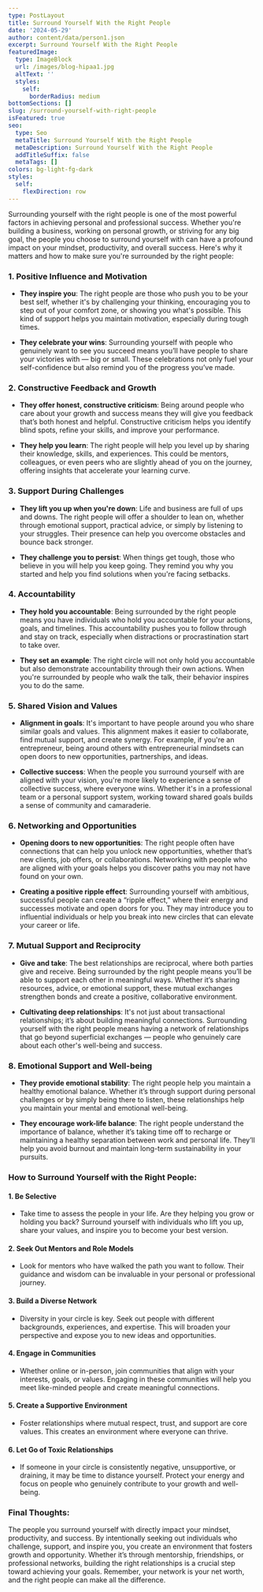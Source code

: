 ```yaml
---
type: PostLayout
title: Surround Yourself With the Right People
date: '2024-05-29'
author: content/data/person1.json
excerpt: Surround Yourself With the Right People
featuredImage:
  type: ImageBlock
  url: /images/blog-hipaa1.jpg
  altText: ''
  styles:
    self:
      borderRadius: medium
bottomSections: []
slug: /surround-yourself-with-right-people
isFeatured: true
seo:
  type: Seo
  metaTitle: Surround Yourself With the Right People
  metaDescription: Surround Yourself With the Right People
  addTitleSuffix: false
  metaTags: []
colors: bg-light-fg-dark
styles:
  self:
    flexDirection: row
---
```

Surrounding yourself with the right people is one of the most powerful factors in achieving personal and professional success. Whether you're building a business, working on personal growth, or striving for any big goal, the people you choose to surround yourself with can have a profound impact on your mindset, productivity, and overall success. Here's why it matters and how to make sure you're surrounded by the right people:

### 1. **Positive Influence and Motivation**

*   **They inspire you**: The right people are those who push you to be your best self, whether it's by challenging your thinking, encouraging you to step out of your comfort zone, or showing you what's possible. This kind of support helps you maintain motivation, especially during tough times.

*   **They celebrate your wins**: Surrounding yourself with people who genuinely want to see you succeed means you’ll have people to share your victories with — big or small. These celebrations not only fuel your self-confidence but also remind you of the progress you’ve made.

### 2. **Constructive Feedback and Growth**

*   **They offer honest, constructive criticism**: Being around people who care about your growth and success means they will give you feedback that’s both honest and helpful. Constructive criticism helps you identify blind spots, refine your skills, and improve your performance.

*   **They help you learn**: The right people will help you level up by sharing their knowledge, skills, and experiences. This could be mentors, colleagues, or even peers who are slightly ahead of you on the journey, offering insights that accelerate your learning curve.

### 3. **Support During Challenges**

*   **They lift you up when you're down**: Life and business are full of ups and downs. The right people will offer a shoulder to lean on, whether through emotional support, practical advice, or simply by listening to your struggles. Their presence can help you overcome obstacles and bounce back stronger.

*   **They challenge you to persist**: When things get tough, those who believe in you will help you keep going. They remind you why you started and help you find solutions when you're facing setbacks.

### 4. **Accountability**

*   **They hold you accountable**: Being surrounded by the right people means you have individuals who hold you accountable for your actions, goals, and timelines. This accountability pushes you to follow through and stay on track, especially when distractions or procrastination start to take over.

*   **They set an example**: The right circle will not only hold you accountable but also demonstrate accountability through their own actions. When you're surrounded by people who walk the talk, their behavior inspires you to do the same.

### 5. **Shared Vision and Values**

*   **Alignment in goals**: It's important to have people around you who share similar goals and values. This alignment makes it easier to collaborate, find mutual support, and create synergy. For example, if you're an entrepreneur, being around others with entrepreneurial mindsets can open doors to new opportunities, partnerships, and ideas.

*   **Collective success**: When the people you surround yourself with are aligned with your vision, you're more likely to experience a sense of collective success, where everyone wins. Whether it's in a professional team or a personal support system, working toward shared goals builds a sense of community and camaraderie.

### 6. **Networking and Opportunities**

*   **Opening doors to new opportunities**: The right people often have connections that can help you unlock new opportunities, whether that’s new clients, job offers, or collaborations. Networking with people who are aligned with your goals helps you discover paths you may not have found on your own.

*   **Creating a positive ripple effect**: Surrounding yourself with ambitious, successful people can create a “ripple effect,” where their energy and successes motivate and open doors for you. They may introduce you to influential individuals or help you break into new circles that can elevate your career or life.

### 7. **Mutual Support and Reciprocity**

*   **Give and take**: The best relationships are reciprocal, where both parties give and receive. Being surrounded by the right people means you’ll be able to support each other in meaningful ways. Whether it’s sharing resources, advice, or emotional support, these mutual exchanges strengthen bonds and create a positive, collaborative environment.

*   **Cultivating deep relationships**: It's not just about transactional relationships; it’s about building meaningful connections. Surrounding yourself with the right people means having a network of relationships that go beyond superficial exchanges — people who genuinely care about each other's well-being and success.

### 8. **Emotional Support and Well-being**

*   **They provide emotional stability**: The right people help you maintain a healthy emotional balance. Whether it’s through support during personal challenges or by simply being there to listen, these relationships help you maintain your mental and emotional well-being.

*   **They encourage work-life balance**: The right people understand the importance of balance, whether it’s taking time off to recharge or maintaining a healthy separation between work and personal life. They’ll help you avoid burnout and maintain long-term sustainability in your pursuits.

### How to Surround Yourself with the Right People:

#### 1. **Be Selective**

*   Take time to assess the people in your life. Are they helping you grow or holding you back? Surround yourself with individuals who lift you up, share your values, and inspire you to become your best version.

#### 2. **Seek Out Mentors and Role Models**

*   Look for mentors who have walked the path you want to follow. Their guidance and wisdom can be invaluable in your personal or professional journey.

#### 3. **Build a Diverse Network**

*   Diversity in your circle is key. Seek out people with different backgrounds, experiences, and expertise. This will broaden your perspective and expose you to new ideas and opportunities.

#### 4. **Engage in Communities**

*   Whether online or in-person, join communities that align with your interests, goals, or values. Engaging in these communities will help you meet like-minded people and create meaningful connections.

#### 5. **Create a Supportive Environment**

*   Foster relationships where mutual respect, trust, and support are core values. This creates an environment where everyone can thrive.

#### 6. **Let Go of Toxic Relationships**

*   If someone in your circle is consistently negative, unsupportive, or draining, it may be time to distance yourself. Protect your energy and focus on people who genuinely contribute to your growth and well-being.



### Final Thoughts:

The people you surround yourself with directly impact your mindset, productivity, and success. By intentionally seeking out individuals who challenge, support, and inspire you, you create an environment that fosters growth and opportunity. Whether it’s through mentorship, friendships, or professional networks, building the right relationships is a crucial step toward achieving your goals. Remember, your network is your net worth, and the right people can make all the difference.
